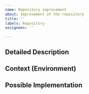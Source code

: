 ```yaml
---
name: Repository improvement
about: Improvement of the repository
title: ''
labels: Repository
assignees: ''

---
```


<!--- Text in these sections will not be visible when the issue is submited -->
<!--- Provide a general summary of the issue in the Title above -->

## Detailed Description
<!--- Provide a detailed description of the change or addition you are proposing -->

## Context (Environment)
<!--- How has this issue affected you? What are you trying to accomplish? -->
<!--- Provide an explanation of why do you think this is a good improvement to the repository-->
<!--- Providing context helps us come up with a solution that is most useful in the real world -->
<!--- You can also add files to help us undestand for example screenshots or logs. --> 

## Possible Implementation
<!--- Not obligatory, but suggest an idea for implementing addition or change -->
